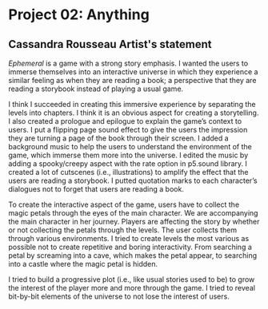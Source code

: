 # **Project 02: Anything**

## **Cassandra Rousseau Artist's statement**

_Ephemeral_ is a game with a strong story emphasis. I wanted the users to immerse themselves into an interactive
universe in which they experience a similar feeling as when they are reading a book; a perspective that they are reading a storybook instead of playing a usual game.

I think I succeeded in creating this immersive experience by separating the levels into chapters. I think it is an obvious aspect for creating a storytelling. I also created a prologue and epilogue to explain the game’s context to users. I put a flipping page sound effect to give the users the impression they are turning a page of the book through their screen. I added a background music to help the users to understand the environment of the game, which immerse them more into the universe. I edited the music by adding a spooky/creepy aspect with the rate option in p5.sound library. I created a lot of cutscenes (i.e., illustrations) to amplify the effect that the users are reading a storybook. I putted quotation marks to each character’s dialogues not to forget that users are reading a book.

To create the interactive aspect of the game, users have to collect the magic petals through the eyes of the main character. We are accompanying the main character in her journey. Players are affecting the story by whether or not collecting the petals through the levels. The user collects them through various environments. I tried to create levels the most various as possible not to create repetitive and boring interactivity. From searching a petal by screaming into a cave, which makes the petal appear, to searching into a castle where the magic petal is hidden.

I tried to build a progressive plot (i.e., like usual stories used to be) to grow the interest of the player more and more through the game. I tried to reveal bit-by-bit elements of the universe to not lose the interest of users.
